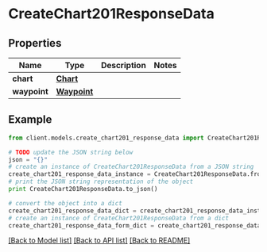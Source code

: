 # CreateChart201ResponseData

## Properties

Name | Type | Description | Notes
------------ | ------------- | ------------- | -------------
**chart** | [**Chart**](Chart.md) |  |
**waypoint** | [**Waypoint**](Waypoint.md) |  |

## Example

```python
from client.models.create_chart201_response_data import CreateChart201ResponseData

# TODO update the JSON string below
json = "{}"
# create an instance of CreateChart201ResponseData from a JSON string
create_chart201_response_data_instance = CreateChart201ResponseData.from_json(json)
# print the JSON string representation of the object
print CreateChart201ResponseData.to_json()

# convert the object into a dict
create_chart201_response_data_dict = create_chart201_response_data_instance.to_dict()
# create an instance of CreateChart201ResponseData from a dict
create_chart201_response_data_form_dict = create_chart201_response_data.from_dict(create_chart201_response_data_dict)
```

[[Back to Model list]](../README.md#documentation-for-models) [[Back to API list]](../README.md#documentation-for-api-endpoints) [[Back to README]](../README.md)
